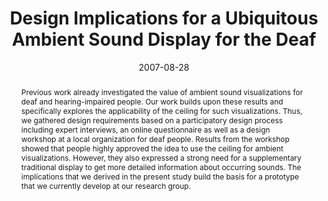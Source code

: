 ---
abstract: Previous work already investigated the value of ambient sound visualizations
  for deaf and hearing-impaired people. Our work builds upon these results and specifically
  explores the applicability of the ceiling for such visualizations. Thus, we gathered
  design requirements based on a participatory design process including expert interviews,
  an online questionnaire as well as a design workshop at a local organization for
  deaf people. Results from the workshop showed that people highly approved the idea
  to use the ceiling for ambient visualizations. However, they also expressed a strong
  need for a supplementary traditional display to get more detailed information about
  occurring sounds. The implications that we derived in the present study build the
  basis for a prototype that we currently develop at our research group.
authors:
- Martin Tomitsch
- Thomas Grechenig
date: '2007-08-28'
featured: false
links:
- name: Publik
  url: https://publik.tuwien.ac.at/showentry.php?ID=141547&lang=1
publication_types:
- '0'
publishDate: '2007-08-28'
title: Design Implications for a Ubiquitous Ambient Sound Display for the Deaf
url_pdf: ''
---
